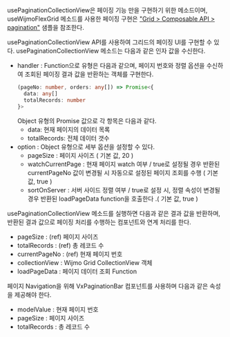 usePaginationCollectionView은 페이징 기능 만을 구현하기 위한 메소드이며, useWijmoFlexGrid 메소드를 사용한 페이징 구현은 ["Grid > Composable API > pagination"](/samples/grid-composable-pagination-index) 샘플을 참조한다.


usePaginationCollectionView API를 사용하여 그리드의 페이징 UI를 구현할 수 있다. usePaginationCollectionView 메소드는 다음과 같은 인자 값을 수신한다.
- handler : Function으로 유형은 다음과 같으며, 페이지 번호와 정렬 옵션을 수신하여 조회된 페이징 결과 값을 반환하는 객체를 구현한다.
  ```typescript
  (pageNo: number, orders: any[]) => Promise<{
    data: any[]
    totalRecords: number
  }>
  ```
  Object 유형의 Promise 값으로 각 항목은 다음과 같다.
  - data: 현재 페이지의 데이터 목록
  - totalRecords: 전체 데이터 갯수
- option : Object 유형으로 세부 옵션을 설정할 수 있다.
  - pageSize : 페이지 사이즈 ( 기본 값, 20 )
  - watchCurrentPage : 현재 페이지 watch 여부 / true로 설정될 경우 반환된 currentPageNo 값이 변경될 시 자동으로 설정된 페이지 조회를 수행 ( 기본 값, true )
  - sortOnServer : 서버 사이드 정렬 여부 / true로 설정 시, 정렬 속성이 변경될 경우 반환된 loadPageData function을 호출한다 .( 기본 값, true )

usePaginationCollectionView 메소드를 실행하면 다음과 같은 결과 값을 반환하며, 반환된 결과 값으로 페이징 처리를 수행하는 컴포넌트와 연계 처리를 한다.
- pageSize : (ref) 페이지 사이즈
- totalRecords : (ref) 총 레코드 수
- currentPageNo : (ref) 현재 페이지 번호
- collectionView : Wijmo Grid CollectionView 객체
- loadPageData : 페이지 데이터 조회 Function

페이지 Navigation을 위해 VxPaginationBar 컴포넌트를 사용하며 다음과 같은 속성을 제공해야 한다.
- modelValue : 현재 페이지 번호
- pageSize : 페이지 사이즈
- totalRecords : 총 레코드 수
